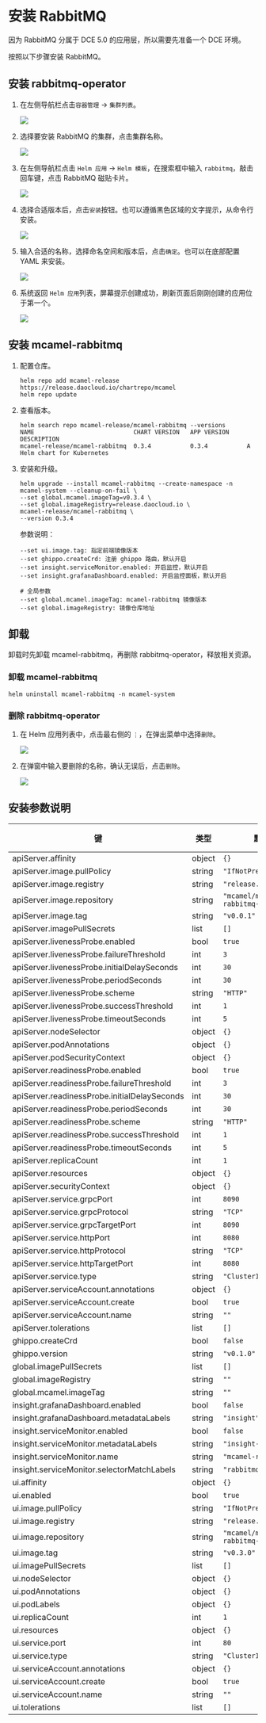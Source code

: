 # 安装 RabbitMQ

因为 RabbitMQ 分属于 DCE 5.0 的应用层，所以需要先准备一个 DCE 环境。

按照以下步骤安装 RabbitMQ。

## 安装 rabbitmq-operator

1. 在左侧导航栏点击`容器管理` -> `集群列表`。

    ![](../images/install01.png)

2. 选择要安装 RabbitMQ 的集群，点击集群名称。

    ![](../images/install02.png)

3. 在左侧导航栏点击 `Helm 应用` -> `Helm 模板`，在搜索框中输入 `rabbitmq`，敲击回车键，点击 RabbitMQ 磁贴卡片。

    ![](../images/install03.png)

4. 选择合适版本后，点击`安装`按钮。也可以遵循黑色区域的文字提示，从命令行安装。

    ![](../images/install04.png)

5. 输入合适的名称，选择命名空间和版本后，点击`确定`。也可以在底部配置 YAML 来安装。

    ![](../images/install05.png)

6. 系统返回 `Helm 应用`列表，屏幕提示创建成功，刷新页面后刚刚创建的应用位于第一个。

    ![](../images/install06.png)

## 安装 mcamel-rabbitmq

1. 配置仓库。

    ```shell
    helm repo add mcamel-release https://release.daocloud.io/chartrepo/mcamel
    helm repo update
    ```

2. 查看版本。

    ```shell
    helm search repo mcamel-release/mcamel-rabbitmq --versions
    NAME                            CHART VERSION   APP VERSION     DESCRIPTION
    mcamel-release/mcamel-rabbitmq  0.3.4           0.3.4           A Helm chart for Kubernetes
    ```

3. 安装和升级。

    ```shell
    helm upgrade --install mcamel-rabbitmq --create-namespace -n mcamel-system --cleanup-on-fail \
    --set global.mcamel.imageTag=v0.3.4 \
    --set global.imageRegistry=release.daocloud.io \
    mcamel-release/mcamel-rabbitmq \
    --version 0.3.4
    ```

    参数说明：

    ```shell
    --set ui.image.tag: 指定前端镜像版本
    --set ghippo.createCrd: 注册 ghippo 路由，默认开启
    --set insight.serviceMonitor.enabled: 开启监控，默认开启
    --set insight.grafanaDashboard.enabled: 开启监控面板，默认开启

    # 全局参数
    --set global.mcamel.imageTag: mcamel-rabbitmq 镜像版本
    --set global.imageRegistry: 镜像仓库地址
    ```

## 卸载

卸载时先卸载 mcamel-rabbitmq，再删除 rabbitmq-operator，释放相关资源。

### 卸载 mcamel-rabbitmq

```shell
helm uninstall mcamel-rabbitmq -n mcamel-system
```

### 删除 rabbitmq-operator

1. 在 Helm 应用列表中，点击最右侧的 `⋮`，在弹出菜单中选择`删除`。

    ![](../images/uninstall01.png)

2. 在弹窗中输入要删除的名称，确认无误后，点击`删除`。

    ![](../images/uninstall02.png)

## 安装参数说明

| 键 | 类型 | 默认值 | 说明 |
|-----|------|---------|-------------|
| apiServer.affinity | object | `{}` |  |
| apiServer.image.pullPolicy | string | `"IfNotPresent"` |  |
| apiServer.image.registry | string | `"release.daocloud.io"` |  |
| apiServer.image.repository | string | `"mcamel/mcamel-rabbitmq-apiserver"` |  |
| apiServer.image.tag | string | `"v0.0.1"` |  |
| apiServer.imagePullSecrets | list | `[]` |  |
| apiServer.livenessProbe.enabled | bool | `true` |  |
| apiServer.livenessProbe.failureThreshold | int | `3` |  |
| apiServer.livenessProbe.initialDelaySeconds | int | `30` |  |
| apiServer.livenessProbe.periodSeconds | int | `30` |  |
| apiServer.livenessProbe.scheme | string | `"HTTP"` |  |
| apiServer.livenessProbe.successThreshold | int | `1` |  |
| apiServer.livenessProbe.timeoutSeconds | int | `5` |  |
| apiServer.nodeSelector | object | `{}` |  |
| apiServer.podAnnotations | object | `{}` |  |
| apiServer.podSecurityContext | object | `{}` |  |
| apiServer.readinessProbe.enabled | bool | `true` |  |
| apiServer.readinessProbe.failureThreshold | int | `3` |  |
| apiServer.readinessProbe.initialDelaySeconds | int | `30` |  |
| apiServer.readinessProbe.periodSeconds | int | `30` |  |
| apiServer.readinessProbe.scheme | string | `"HTTP"` |  |
| apiServer.readinessProbe.successThreshold | int | `1` |  |
| apiServer.readinessProbe.timeoutSeconds | int | `5` |  |
| apiServer.replicaCount | int | `1` |  |
| apiServer.resources | object | `{}` |  |
| apiServer.securityContext | object | `{}` |  |
| apiServer.service.grpcPort | int | `8090` |  |
| apiServer.service.grpcProtocol | string | `"TCP"` |  |
| apiServer.service.grpcTargetPort | int | `8090` |  |
| apiServer.service.httpPort | int | `8080` |  |
| apiServer.service.httpProtocol | string | `"TCP"` |  |
| apiServer.service.httpTargetPort | int | `8080` |  |
| apiServer.service.type | string | `"ClusterIP"` |  |
| apiServer.serviceAccount.annotations | object | `{}` |  |
| apiServer.serviceAccount.create | bool | `true` |  |
| apiServer.serviceAccount.name | string | `""` |  |
| apiServer.tolerations | list | `[]` |  |
| ghippo.createCrd | bool | `false` |  |
| ghippo.version | string | `"v0.1.0"` |  |
| global.imagePullSecrets | list | `[]` |  |
| global.imageRegistry | string | `""` |  |
| global.mcamel.imageTag | string | `""` |  |
| insight.grafanaDashboard.enabled | bool | `false` |  |
| insight.grafanaDashboard.metadataLabels | string | `"insight"` |  |
| insight.serviceMonitor.enabled | bool | `false` |  |
| insight.serviceMonitor.metadataLabels | string | `"insight-agent"` |  |
| insight.serviceMonitor.name | string | `"mcamel-rabbitmq"` |  |
| insight.serviceMonitor.selectorMatchLabels | string | `"rabbitmq"` |  |
| ui.affinity | object | `{}` |  |
| ui.enabled | bool | `true` |  |
| ui.image.pullPolicy | string | `"IfNotPresent"` |  |
| ui.image.registry | string | `"release.daocloud.io"` |  |
| ui.image.repository | string | `"mcamel/mcamel-rabbitmq-ui"` |  |
| ui.image.tag | string | `"v0.3.0"` |  |
| ui.imagePullSecrets | list | `[]` |  |
| ui.nodeSelector | object | `{}` |  |
| ui.podAnnotations | object | `{}` |  |
| ui.podLabels | object | `{}` |  |
| ui.replicaCount | int | `1` |  |
| ui.resources | object | `{}` |  |
| ui.service.port | int | `80` |  |
| ui.service.type | string | `"ClusterIP"` |  |
| ui.serviceAccount.annotations | object | `{}` |  |
| ui.serviceAccount.create | bool | `true` |  |
| ui.serviceAccount.name | string | `""` |  |
| ui.tolerations | list | `[]` |  |
